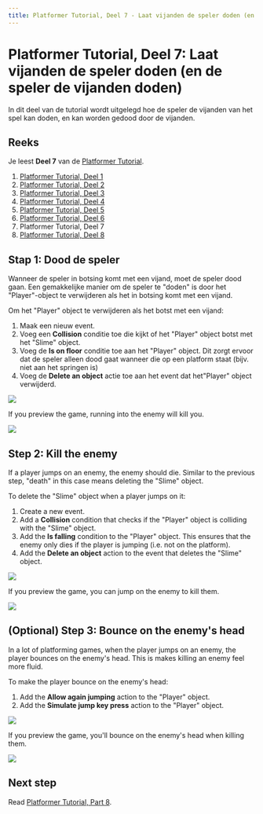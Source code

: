 ```yaml
---
title: Platformer Tutorial, Deel 7 - Laat vijanden de speler doden (en de speler de vijanden doden)
---
```

# Platformer Tutorial, Deel 7: Laat vijanden de speler doden (en de speler de vijanden doden)

In dit deel van de tutorial wordt uitgelegd hoe de speler de vijanden van het spel kan doden, en kan worden gedood door de vijanden.

## Reeks

Je leest **Deel 7** van de [Platformer Tutorial](/gdevelop5/tutorials/platformer).

1. [Platformer Tutorial, Deel 1](/gdevelop5/tutorials/platformer)
2. [Platformer Tutorial, Deel 2](/gdevelop5/tutorials/platformer/part-2)
3. [Platformer Tutorial, Deel 3](/gdevelop5/tutorials/platformer/part-3)
4. [Platformer Tutorial, Deel 4](/gdevelop5/tutorials/platformer/part-4)
5. [Platformer Tutorial, Deel 5](/gdevelop5/tutorials/platformer/part-5)
6. [Platformer Tutorial, Deel 6](/gdevelop5/tutorials/platformer/part-6)
7. Platformer Tutorial, Deel 7
8. [Platformer Tutorial, Deel 8](/gdevelop5/tutorials/platformer/part-8)


## Stap 1: Dood de speler


Wanneer de speler in botsing komt met een vijand, moet de speler dood gaan. Een gemakkelijke manier om de speler te "doden" is door het "Player"-object te verwijderen als het in botsing komt met een vijand.

Om het "Player" object te verwijderen als het botst met een vijand:

1. Maak een nieuw event.
2. Voeg een **Collision** conditie toe die kijkt of het "Player" object botst met het "Slime" object.
3. Voeg de **Is on floor** conditie toe aan het "Player" object. Dit zorgt ervoor dat de speler alleen dood gaat wanneer die op een platform staat (bijv. niet aan het springen is)
4. Voeg de **Delete an object** actie toe aan het event dat het"Player" object verwijderd.

![](/gdevelop5/tutorials/platformer/07-01-kill-player.jpg)

If you preview the game, running into the enemy will kill you.

![](/gdevelop5/tutorials/platformer/07-02-killing-player-preview.gif)

## Step 2: Kill the enemy

If a player jumps on an enemy, the enemy should die. Similar to the previous step, "death" in this case means deleting the "Slime" object.

To delete the "Slime" object when a player jumps on it:

1. Create a new event.
2. Add a **Collision** condition that checks if the "Player" object is colliding with the "Slime" object.
3. Add the **Is falling** condition to the "Player" object. This ensures that the enemy only dies if the player is jumping (i.e. not on the platform).
4. Add the **Delete an object** action to the event that deletes the "Slime" object.

![](/gdevelop5/tutorials/platformer/07-03-kill-enemy.jpg)

If you preview the game, you can jump on the enemy to kill them.

![](/gdevelop5/tutorials/platformer/07-04-killing-enemy-preview.gif)

## (Optional) Step 3: Bounce on the enemy's head

In a lot of platforming games, when the player jumps on an enemy, the player bounces on the enemy's head. This is makes killing an enemy feel more fluid.

To make the player bounce on the enemy's head:

1. Add the **Allow again jumping** action to the "Player" object.
2. Add the **Simulate jump key press** action to the "Player" object.

![](/gdevelop5/tutorials/platformer/07-05-bounce-kill.jpg)

If you preview the game, you'll bounce on the enemy's head when killing them.

![](/gdevelop5/tutorials/platformer/07-06-killing-enemy-bounce-preview.gif)

## Next step

Read [Platformer Tutorial, Part 8](/gdevelop5/tutorials/platformer/part-8).